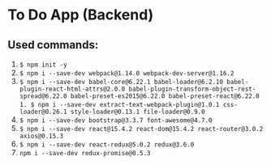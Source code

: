 # To Do App (Backend)

## Used commands:

1. `$ npm init -y`
1. `$ npm i --save-dev webpack@1.14.0 webpack-dev-server@1.16.2`
1. `$ npm i --save-dev babel-core@6.22.1 babel-loader@6.2.10 babel-plugin-react-html-attrs@2.0.0 babel-plugin-transform-object-rest-spread@6.22.0 babel-preset-es2015@6.22.0 babel-preset-react@6.22.0`
`1. $ npm i --save-dev extract-text-webpack-plugin@1.0.1 css-loader@0.26.1 style-loader@0.13.1 file-loader@0.9.0`
1. `$ npm i --save-dev bootstrap@3.3.7 font-awesome@4.7.0`
1. `$ npm i --save-dev react@15.4.2 react-dom@15.4.2 react-router@3.0.2 axios@0.15.3`
1. `$ npm i --save-dev react-redux@5.0.2 redux@3.6.0`
1. `npm i --save-dev redux-promise@0.5.3`